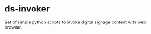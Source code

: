 ds-invoker
==========

Set of simple python scripts to invoke digital signage content with web browser.
